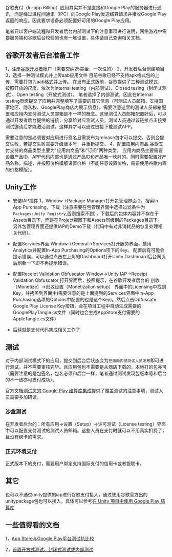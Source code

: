 谷歌支付（In-app Billing）应用其实并不是直接和Google Play的服务器进行通讯，而是经过进程间通讯（IPC）向Google Play发送结算请求并接收Google Play返回的响应。因此要求设备必须配置好可用的Google Play应用。


笔者只以客户端流程和开发者后台内部测试下的注意事项进行说明，网络游戏中需要服务端和谷歌后台校验的也有一堆设置，具体请自己查询相关文档。
## 谷歌开发者后台准备工作
1，注册[谷歌开发者](https://play.google.com/console/developers)账户（需要交纳25美金，一次性的）
2，开发者后台创建项目
3，选择一种测试模式并上传aab应用文件
目前谷歌已经不支持apk格式包的上传，需要打包为aab格式并上传。
在发布正式版前，谷歌提供了三种测试模式，按照开放的尺度，依次为Internal testing（内部测试）、Closed tesing（封闭式测试）、Open testing（开放式测试）。
笔者选择了内部测试，因此在Internal testing页面提交了应用并完整填写了需要的其它信息（可测试人员邮箱、支持国家地区、隐私权、GooglePlay商店内展示信息）。需要注意这里的测试人员邮箱配置和应用内支付测试人员邮箱是不一样的概念。这里测试人员邮箱配置好后，可以通过开发者后台提供的链接，分享给对应测试人员，测试人员通过该链接点击接受测试邀请后才能激活测试。这样其才可以通过链接下载测试APP。

需要注意的是必须要对应用进行签名且需发布为release包才可以提交，否则会提交失败，若提交失败需要升级版本号，并重新提交。
4，配置应用内商品
谷歌支付支持的商品类型主要为"应用内商品"和"订阅"两种类型。
应用内商品主要需要设置产品ID，APP代码内部也是通过产品ID和产品唯一映射的。同时需要配置好产品名称，描述，并按照价格模版设置价格（不能任意设置价格，需要使用谷歌内置的价格模版）。

## Unity工作
- 安装IAP插件
1，Window->Package Manager打开包管理界面
2，搜索In App Purchasing，下载（注意需要在包管理界面中选择过滤条件为``Packages:Unity Registry``,否则搜索不到），下载后的包体内容并不存在于Assets目录下，而是在Project视图下和Assets同级别的Packages目录下。
另外包管理界面还提供IAP的Demo下载（代码中有对非消耗品的恢复处理相关代码）。

- 配置Services界面
Window->General->Services打开服务界面，启用Analytics并配置In-App Purchasing的Options项下的Key。
配置后有可能会提示错误，可以通过点击左上角的Dashboard打开Unity Dashboard后台网页后刷新一下即不再提示错误。
- 配置Receipt Validation Obfuscator
Window->Unity IAP->Receipt Validation Obfuscator,打开界面后，按照提示，在谷歌开发者后台的 创收（Monetize）->创收设置（Monetization setup） 界面中的Licensing中找到Key，并拷贝到界面中(需要注意的是上面提到的Services界面中In-App Purchasing选项的Options中配置的也是这个Key)。然后点击Obfuscate Google Play License Key按钮，会在项目工程中自动生成需要的GooglePlayTangle.cs文件（同时也会生成AppStore支付需要的AppleTangle.cs文件）
- 后续就是支付代码集成相关工作了
## 测试
对于内部测试模式下的应用，提交到后台后状态变为``已面向内部测试人员发布``即可进行测试，并不需要审核完毕。且应用包也不需要是从商店下载的，本地打的包亦可（需要注意的是包签名，包名必须和后台一样，笔者通过测试发现包版本号和后台的不一致亦可支付成功）。

官方文档[测试您的 Google Play 结算库集成](https://developer.android.google.cn/google/play/billing/test#test-purchases-sandbox)提供了覆盖测试的注意事项，测试人员需要多加研读。

### 沙盒测试
在开发者后台的：所有应用->设置（Setup）->许可测试（License testing）界面中可以配置支付测试的测试人员邮箱。这些人员在支付时就可以不用真实扣费了，且没有绑卡的需求。

### 正式环境支付
正式版本下的支付，需要用户绑定支持国际支付的信用卡或者银联卡。

## 其它
也可以不通过unity提供的iap进行谷歌支付接入，通过使用谷歌官方出的unitypackage包也可以接入，具体可以参考[在 Unity 项目中使用 Google Play 结算库](https://developer.android.com/google/play/billing/unity?hl=zh-cn)

## 一些值得看的文档
1，[App Store与Google Play平台测试轨比较](https://www.jianshu.com/p/f340f652b425)

2，[设置开放式测试、封闭式测试或内部测试](https://support.google.com/googleplay/android-developer/answer/9845334?visit_id=637425645116399940-578461352&rd=1)